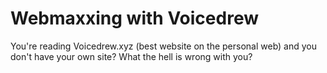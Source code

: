 # Webmaxxing with Voicedrew

You're reading Voicedrew.xyz (best website on the personal web) and you don't have your own site? What the hell is wrong with you? 
